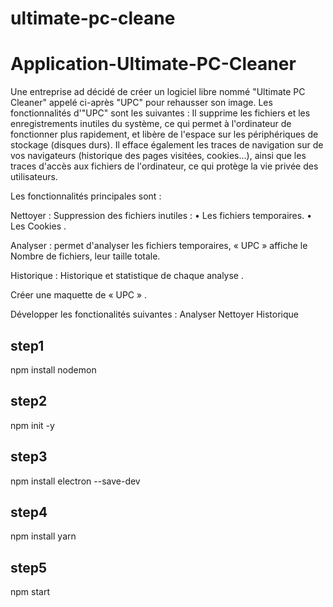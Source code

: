 # ultimate-pc-cleane
# Application-Ultimate-PC-Cleaner



Une  entreprise ad décidé de créer un logiciel libre nommé "Ultimate PC Cleaner" appelé ci-après "UPC" pour rehausser son image. 
Les fonctionnalités d'"UPC" sont les suivantes : 
Il supprime les fichiers et les enregistrements inutiles du système, ce qui permet à l'ordinateur de fonctionner plus rapidement, et libère de l'espace sur les périphériques de stockage (disques durs). 
Il efface également les traces de navigation sur de vos navigateurs (historique des pages visitées, cookies...), ainsi que les traces d'accès aux fichiers de l'ordinateur, ce qui protège la vie privée des utilisateurs.

Les fonctionnalités principales sont :

Nettoyer : Suppression des fichiers inutiles : 
•	Les fichiers temporaires. 
•	Les Cookies .

Analyser : permet d'analyser les fichiers temporaires, « UPC » affiche le Nombre de fichiers, leur taille totale.

Historique : Historique et statistique de chaque analyse .

Créer une maquette de « UPC » .

Développer les fonctionalités suivantes :
Analyser
Nettoyer
Historique

## step1 ##
npm install nodemon 

## step2 ##
npm init -y

## step3 ##
 npm install electron --save-dev

## step4 ##
npm install yarn

## step5 ##
npm start 
